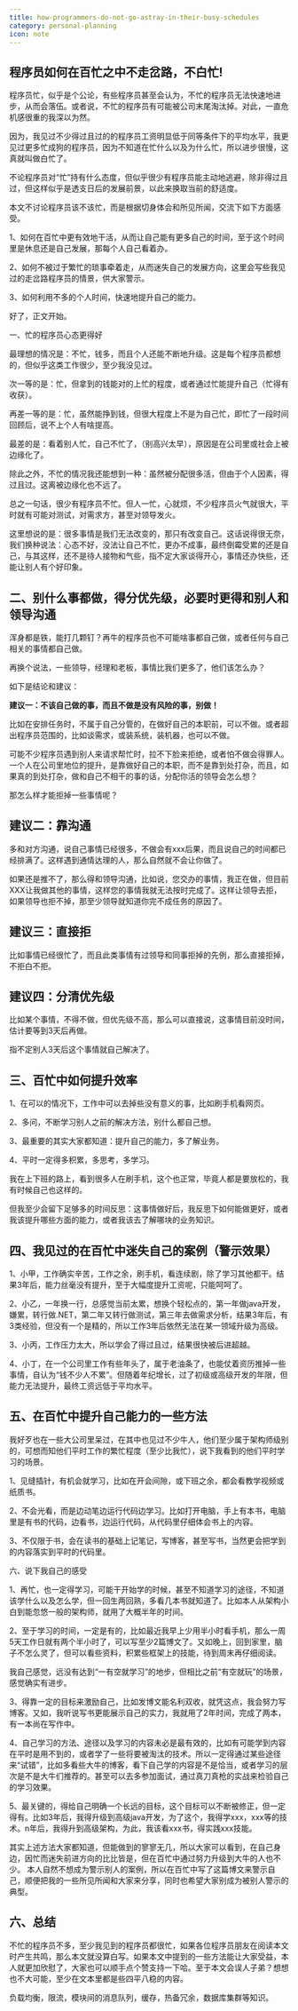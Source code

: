 ```yaml
---
title: how-programmers-do-not-go-astray-in-their-busy-schedules
category: personal-planning
icon: note
---
```


## 程序员如何在百忙之中不走岔路，不白忙!

程序员忙，似乎是个公论，有些程序员甚至会认为，不忙的程序员无法快速地进步，从而会落伍。或者说，不忙的程序员有可能被公司末尾淘汰掉。对此，一直危机感很重的我深以为然。

因为，我见过不少得过且过的的程序员工资明显低于同等条件下的平均水平，我更见过更多忙成狗的程序员，因为不知道在忙什么以及为什么忙，所以进步很慢，这真就叫做白忙了。  

不论程序员对“忙”持有什么态度，但似乎很少有程序员能主动地逃避，除非得过且过，但这样似乎是透支日后的发展前景，以此来换取当前的舒适度。

本文不讨论程序员该不该忙，而是根据切身体会和所见所闻，交流下如下方面感受。

1、如何在百忙中更有效地干活，从而让自己能有更多自己的时间，至于这个时间里是休息还是自己发展，那每个人自己看着办。

2、如何不被过于繁忙的琐事牵着走，从而迷失自己的发展方向，这里会写些我见过的走岔路程序员的情景，供大家警示。

3、如何利用不多的个人时间，快速地提升自己的能力。

好了，正文开始。

一、忙的程序员心态更得好

最理想的情况是：不忙，钱多，而且个人还能不断地升级。这是每个程序员都想的，但似乎这类工作很少，至少我没见过。

次一等的是：忙，但拿到的钱能对的上忙的程度，或者通过忙能提升自己（忙得有收获）。

再差一等的是：忙，虽然能挣到钱，但很大程度上不是为自己忙，即忙了一段时间回顾后，说不上个人有啥提高。

最差的是：看着别人忙，自己不忙了，（别高兴太早），原因是在公司里或社会上被边缘化了。

除此之外，不忙的情况我还能想到一种：虽然被分配很多活，但由于个人因素，得过且过。这离被边缘化也不远了。

总之一句话，很少有程序员不忙。但人一忙，心就烦，不少程序员火气就很大，平时就有可能对测试，对需求方，甚至对领导发火。

这里想说的是：很多事情是我们无法改变的，那只有改变自己。这话说得很无奈，我们换种说法：心态不好，没法让自己不忙，更办不成事，最终倒霉受累的还是自己，与其这样，还不是待人接物和气些，指不定大家谈得开心，事情还办快些，还能让别人有个好印象。   

## 二、别什么事都做，得分优先级，必要时更得和别人和领导沟通

浑身都是铁，能打几颗钉？再牛的程序员也不可能啥事都自己做，或者任何与自己相关的事情都自己做。

再换个说法，一些领导，经理和老板，事情比我们更多了，他们该怎么办？

如下是结论和建议：

**建议一：不该自己做的事，而且不做是没有风险的事，别做！**

比如在安排任务时，不属于自己分管的，在做好自己的本职前，可以不做。或者超出程序员范围的，比如谈需求，或装系统，装机器，也可以不做。

可能不少程序员遇到别人来请求帮忙时，拉不下脸来拒绝，或者怕不做会得罪人。一个人在公司里地位的提升，是靠做好自己的本职，而不是靠到处打杂，而且，如果真的到处打杂，做和自己不相干的事的话，分配你活的领导会怎么想？

那怎么样才能拒掉一些事情呢？

## 建议二：靠沟通

多和对方沟通，说自己事情已经很多，不做会有xxx后果，而且说自己的时间都已经排满了。这样遇到通情达理的人，那么自然就不会让你做了。

如果还是推不了，那么得和领导沟通，比如说，您交办的事情，我正在做，但目前XXX让我做其他的事情，这样您的事情我就无法按时完成了。这样让领导去拒，如果领导也拒不掉，那至少领导就知道你完不成任务的原因了。

## 建议三：直接拒

比如事情已经很忙了，而且此类事情有过领导和同事拒掉的先例，那么直接拒掉，不拒白不拒。

## 建议四：分清优先级

比如某个事情，不得不做，但优先级不高，那么可以直接说，这事情目前没时间，估计要等到3天后再做。

指不定别人3天后这个事情就自己解决了。

## 三、百忙中如何提升效率

1、在可以的情况下，工作中可以去掉些没有意义的事，比如刷手机看网页。

2、多问，不断学习别人之前的解决方法，别什么都自己想。

3、最重要的其实大家都知道：提升自己的能力，多了解业务。

4、平时一定得多积累，多思考，多学习。

我在上下班的路上，看到很多人在刷手机，这个也正常，毕竟人都是要放松的，我有时候自己也这样的。

但我至少会留下足够多的时间反思：这事情做好后，我反思下如何能做更好，或者我该提升哪些方面的能力，或者我该去了解哪块的业务知识。 

## 四、我见过的在百忙中迷失自己的案例（警示效果）

1、小甲，工作确实辛苦，工作之余，刷手机，看连续剧，除了学习其他都干。结果3年后，能力丝毫没有提升，至于大幅度提升工资呢，只能呵呵了。

2、小乙，一年换一行，总感觉当前太累，想换个轻松点的，第一年做java开发，嫌累，转行做.NET，第二年又转行做测试，第三年去做需求分析，结果3年后，有3类经验，但没有一个是精的，所以工作3年后依然无法在某一领域升级为高级。

3、小丙，工作压力太大，所以学会了得过且过，结果很快被后进超越。

4、小丁，在一个公司里工作有些年头了，属于老油条了，也能仗着资历推掉一些事情，自认为“钱不少人不累”。但随着年纪增长，过了初级或高级开发的年限，但能力无法提升，最终工资远低于平均水平。

## 五、在百忙中提升自己能力的一些方法

我好歹也在一些大公司里呆过，在其中也见过不少牛人，他们至少属于架构师级别的，可想而知他们平时工作的繁忙程度（至少比我忙），说下我看到的他们平时学习的场景。

1、见缝插针，有机会就学习，比如在开会间隙，或下班之余，都会看教学视频或纸质书。

2、不会光看，而是边动笔边运行代码边学习。比如打开电脑，手上有本书，电脑里是有书的代码，边看书，边运行代码，从代码里仔细体会书上的内容。

3、不仅限于书，会在读书的基础上记笔记，写博客，甚至写书，当然更会把学到的内容落实到平时的代码里。

六、说下我自己的感受

1、再忙，也一定得学习，可能干开始学的时候，甚至不知道学习的途径，不知道该学什么以及怎么学，但一回生两回熟，多看几本书就知道了。比如本人从架构小白到能忽悠一般的架构师，就用了大概半年的时间。

2、至于学习的时间，一定是有的，比如最近我早上少用半小时看手机，那么一周5天工作日就有两个半小时了，可以写至少2篇博文了。又如晚上，回到家里，脑子不怎么灵了，但可以看些资料，积累些框架上的技能，待到周末再仔细阅读。

我自己感觉，远没有达到“一有空就学习”的地步，但相比之前“有空就玩”的场景，感觉确实有进步。

3、得靠一定的目标来激励自己，比如发博文能名利双收，就凭这点，我会努力写博客。又如，我听说写书更能展示自己的实力，我就用了2年时间，完成了两本，有一本尚在写作中。

4、自己学习的方法、途径以及学习的内容未必是最有效的，比如有可能学到内容在平时是用不到的，或者学了一些将要被淘汰的技术。所以一定得通过某些途径来“试错”，比如多看些大牛的博客，看下自己学的内容是不是恰当，或者学习的层次是不是大牛们推荐的。甚至可以去多参加面试，通过真刀真枪的实战来检验自己的学习效果。

5、最关键的，得给自己明确一个长远的目标，这个目标可以不断被修正，但一定得有。比如3年后，我得升级到高级java开发，为了这个，我得学xxx，xxx等的技术。n年后，我得升到高级架构，为此，我该看xxx书，得实践xxx技能。

其实上述方法大家都知道，但能做到的寥寥无几，所以大家可以看到，在自己身边，因忙而迷失前进方向的比比皆是，但在百忙中通过努力升级到大牛的人也不少。 本人自然不想成为警示别人的案例，所以在百忙中写了这篇博文来警示自己，顺便把我的一些所见所闻和大家来分享，同时也希望大家别成为被别人警示的典型。

## 六、总结

不忙的程序员不多，至少我见到的程序员都很忙，如果各位程序员朋友在阅读本文时产生共鸣，那么本文就没算白写。如果本文中提到的一些方法能让大家受益，本人就更加欣慰了，大家也可以顺手点个赞支持一下哈。至于本文会误人子弟？想想也不大可能，至少在文本里都是些四平八稳的内容。

负载均衡，限流，模块间的消息队列，缓存，热备冗余，数据库集群等知识。


